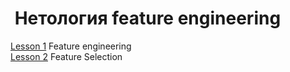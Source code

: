 #  Нетология feature engineering

 [Lesson 1](Feature_engineering_lesson_1.ipynb) Feature engineering  
 [Lesson 2](Feature_engineering_lesson_2.ipynb) Feature Selection
